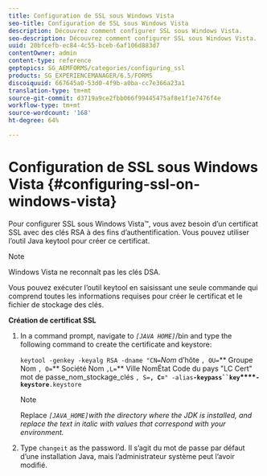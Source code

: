 ```yaml
---
title: Configuration de SSL sous Windows Vista
seo-title: Configuration de SSL sous Windows Vista
description: Découvrez comment configurer SSL sous Windows Vista.
seo-description: Découvrez comment configurer SSL sous Windows Vista.
uuid: 20bfcefb-ec84-4c55-bceb-6af106d883d7
contentOwner: admin
content-type: reference
geptopics: SG_AEMFORMS/categories/configuring_ssl
products: SG_EXPERIENCEMANAGER/6.5/FORMS
discoiquuid: 667645a0-53d0-4f9b-a0ba-cc7e366a23a1
translation-type: tm+mt
source-git-commit: d3719a9ce2fbb066f99445475af8e1f1e7476f4e
workflow-type: tm+mt
source-wordcount: '168'
ht-degree: 64%

---
```



# Configuration de SSL sous Windows Vista {#configuring-ssl-on-windows-vista}

Pour configurer SSL sous Windows Vista™, vous avez besoin d’un certificat SSL avec des clés RSA à des fins d’authentification. Vous pouvez utiliser l’outil Java keytool pour créer ce certificat.

>[!NOTE]
>
>Windows Vista ne reconnaît pas les clés DSA.

Vous pouvez exécuter l’outil keytool en saisissant une seule commande qui comprend toutes les informations requises pour créer le certificat et le fichier de stockage des clés.

**Création de certificat SSL**

1. In a command prompt, navigate to *`[JAVA HOME]`*/bin and type the following command to create the certificate and keystore:

   `keytool -genkey -keyalg RSA -dname "CN=`*Nom* d’hôte `, OU=`** Groupe Nom `, O=`** Société Nom `,L=`** Ville NomÉtat  Code du pays &quot;LC Cert&quot;  mot de passe_nom_stockage_clés `, S=`**`, C=`**`" -alias`**`-keypass``key`****`-keystore`**`.keystore`

   >[!NOTE]
   >
   >Replace *`[JAVA_HOME]`with the directory where the JDK is installed, and replace the text in italic with values that correspond with your environment.*

1. Type `changeit` as the password. Il s’agit du mot de passe par défaut d’une installation Java, mais l’administrateur système peut l’avoir modifié.

